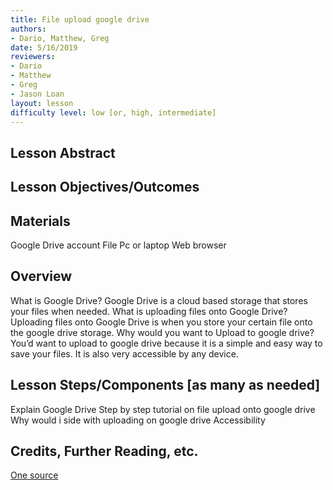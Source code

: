 ```yaml
---
title: File upload google drive
authors:
- Dario, Matthew, Greg
date: 5/16/2019
reviewers:
- Dario
- Matthew
- Greg 
- Jason Loan
layout: lesson
difficulty level: low [or, high, intermediate]
--- 
```


## Lesson Abstract

## Lesson Objectives/Outcomes

## Materials
Google Drive account
File 
Pc or laptop
Web browser 


## Overview
What is Google Drive? Google Drive is a cloud based storage that stores your files when needed.
What is uploading files onto Google Drive? Uploading files onto Google Drive is when you store your certain file onto the google drive storage.
Why would you want to Upload to google drive? You’d want to upload to google drive because it is a simple and easy way to save your files. It is also very accessible by any device. 

## Lesson Steps/Components [as many as needed]
Explain Google Drive 
Step by step tutorial on file upload onto google drive
Why would i side with uploading on google drive
Accessibility
## Credits, Further Reading, etc.

 [One source](https://techboomers.com/t/upload-files-google-drive)
